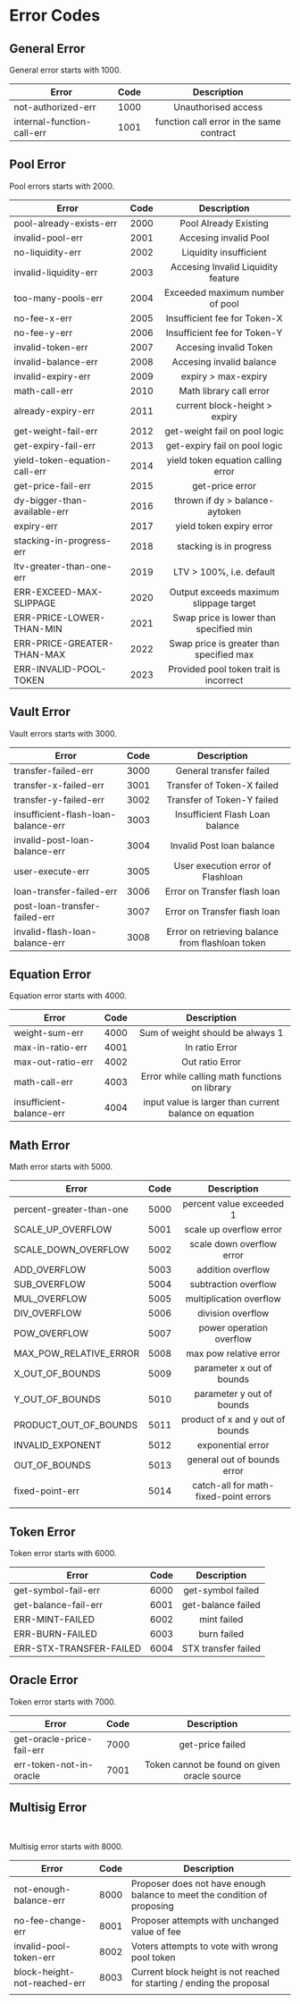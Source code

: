 # Error Codes

## General Error

General error starts with 1000.

| Error                      | Code |                Description               |
| -------------------------- | :--: | :--------------------------------------: |
| not-authorized-err         | 1000 |            Unauthorised access           |
| internal-function-call-err | 1001 | function call error in the same contract |

## Pool Error

Pool errors starts with 2000.

| Error                         | Code |                Description               |
| ----------------------------- | :--: | :--------------------------------------: |
| pool-already-exists-err       | 2000 |           Pool Already Existing          |
| invalid-pool-err              | 2001 |           Accesing invalid Pool          |
| no-liquidity-err              | 2002 |          Liquidity insufficient          |
| invalid-liquidity-err         | 2003 |    Accesing Invalid Liquidity feature    |
| too-many-pools-err            | 2004 |      Exceeded maximum number of pool     |
| no-fee-x-err                  | 2005 |       Insufficient fee for Token-X       |
| no-fee-y-err                  | 2006 |       Insufficient fee for Token-Y       |
| invalid-token-err             | 2007 |          Accesing invalid Token          |
| invalid-balance-err           | 2008 |         Accesing invalid balance         |
| invalid-expiry-err            | 2009 |            expiry > max-expiry           |
| math-call-err                 | 2010 |          Math library call error         |
| already-expiry-err            | 2011 |       current block-height > expiry      |
| get-weight-fail-err           | 2012 |       get-weight fail on pool logic      |
| get-expiry-fail-err           | 2013 |       get-expiry fail on pool logic      |
| yield-token-equation-call-err | 2014 |    yield token equation calling error    |
| get-price-fail-err            | 2015 |              get-price error             |
| dy-bigger-than-available-err  | 2016 |      thrown if dy > balance-aytoken      |
| expiry-err                    | 2017 |         yield token expiry error         |
| stacking-in-progress-err      | 2018 |          stacking is in progress         |
| ltv-greater-than-one-err      | 2019 |         LTV > 100%, i.e. default         |
| ERR-EXCEED-MAX-SLIPPAGE       | 2020 |  Output exceeds maximum slippage target  |
| ERR-PRICE-LOWER-THAN-MIN      | 2021 |  Swap price is lower than specified min  |
| ERR-PRICE-GREATER-THAN-MAX    | 2022 | Swap price is greater than specified max |
| ERR-INVALID-POOL-TOKEN        | 2023 |  Provided pool token trait is incorrect  |

## Vault Error

Vault errors starts with 3000.

| Error                               | Code |                    Description                   |
| ----------------------------------- | :--: | :----------------------------------------------: |
| transfer-failed-err                 | 3000 |              General transfer failed             |
| transfer-x-failed-err               | 3001 |            Transfer of Token-X failed            |
| transfer-y-failed-err               | 3002 |            Transfer of Token-Y failed            |
| insufficient-flash-loan-balance-err | 3003 |          Insufficient Flash Loan balance         |
| invalid-post-loan-balance-err       | 3004 |             Invalid Post loan balance            |
| user-execute-err                    | 3005 |         User execution error of Flashloan        |
| loan-transfer-failed-err            | 3006 |           Error on Transfer flash loan           |
| post-loan-transfer-failed-err       | 3007 |           Error on Transfer flash loan           |
| invalid-flash-loan-balance-err      | 3008 | Error on retrieving balance from flashloan token |

## Equation Error

Equation error starts with 4000.

| Error                    | Code |                       Description                      |
| ------------------------ | :--: | :----------------------------------------------------: |
| weight-sum-err           | 4000 |            Sum of weight should be always 1            |
| max-in-ratio-err         | 4001 |                     In ratio Error                     |
| max-out-ratio-err        | 4002 |                     Out ratio Error                    |
| math-call-err            | 4003 |      Error while calling math functions on library     |
| insufficient-balance-err | 4004 | input value is larger than current balance on equation |

## Math Error

Math error starts with 5000.

| Error                     | Code |              Description              |
| ------------------------- | :--: | :-----------------------------------: |
| percent-greater-than-one  | 5000 |        percent value exceeded 1       |
| SCALE\_UP\_OVERFLOW       | 5001 |        scale up overflow error        |
| SCALE\_DOWN\_OVERFLOW     | 5002 |       scale down overflow error       |
| ADD\_OVERFLOW             | 5003 |           addition overflow           |
| SUB\_OVERFLOW             | 5004 |          subtraction overflow         |
| MUL\_OVERFLOW             | 5005 |        multiplication overflow        |
| DIV\_OVERFLOW             | 5006 |           division overflow           |
| POW\_OVERFLOW             | 5007 |        power operation overflow       |
| MAX\_POW\_RELATIVE\_ERROR | 5008 |         max pow relative error        |
| X\_OUT\_OF\_BOUNDS        | 5009 |       parameter x out of bounds       |
| Y\_OUT\_OF\_BOUNDS        | 5010 |       parameter y out of bounds       |
| PRODUCT\_OUT\_OF\_BOUNDS  | 5011 |    product of x and y out of bounds   |
| INVALID\_EXPONENT         | 5012 |           exponential error           |
| OUT\_OF\_BOUNDS           | 5013 |      general out of bounds error      |
| fixed-point-err           | 5014 | catch-all for math-fixed-point errors |
|                           |      |                                       |

## Token Error

Token error starts with 6000.

| Error                   | Code |     Description     |
| ----------------------- | :--: | :-----------------: |
| get-symbol-fail-err     | 6000 |  get-symbol failed  |
| get-balance-fail-err    | 6001 |  get-balance failed |
| ERR-MINT-FAILED         | 6002 |     mint failed     |
| ERR-BURN-FAILED         | 6003 |     burn failed     |
| ERR-STX-TRANSFER-FAILED | 6004 | STX transfer failed |

## Oracle Error

Token error starts with 7000.

| Error                     | Code |                  Description                 |
| ------------------------- | :--: | :------------------------------------------: |
| get-oracle-price-fail-err | 7000 |               get-price failed               |
| err-token-not-in-oracle   | 7001 | Token cannot be found on given oracle source |

## Multisig Error <a href="oracle-error" id="oracle-error"></a>

‌

Multisig error starts with 8000.

| Error                        | Code | Description                                                              |
| ---------------------------- | ---- | ------------------------------------------------------------------------ |
| not-enough-balance-err       | 8000 | Proposer does not have enough balance to meet the condition of proposing |
| no-fee-change-err            | 8001 | Proposer attempts with unchanged value of fee                            |
| invalid-pool-token-err       | 8002 | Voters attempts to vote with wrong pool token                            |
| block-height-not-reached-err | 8003 | Current block height is not reached for starting / ending the proposal   |
|                              |      |                                                                          |
